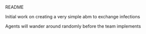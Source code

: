 README

Initial work on creating a very simple abm to exchange infections

Agents will wander around randomly before the team implements 
